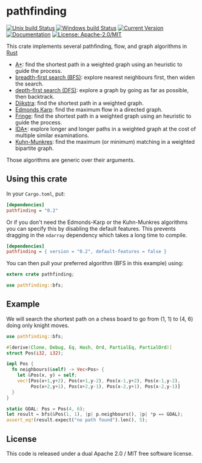 # pathfinding

[![Unix build Status](https://travis-ci.org/samueltardieu/pathfinding.svg?branch=master)](https://travis-ci.org/samueltardieu/pathfinding)
[![Windows build Status](https://ci.appveyor.com/api/projects/status/github/samueltardieu/pathfinding?branch=master&svg=true)](https://ci.appveyor.com/project/samueltardieu/pathfinding)
[![Current Version](https://img.shields.io/crates/v/pathfinding.svg)](https://crates.io/crates/pathfinding)
[![Documentation](https://docs.rs/pathfinding/badge.svg)](https://docs.rs/pathfinding)
[![License: Apache-2.0/MIT](https://img.shields.io/crates/l/pathfinding.svg)](#license)

This crate implements several pathfinding, flow, and graph algorithms in [Rust][Rust]

- [A*][A*]: find the shortest path in a weighted graph using an heuristic to guide the process.
- [breadth-first search (BFS)][BFS]: explore nearest neighbours first, then widen the search.
- [depth-first search (DFS)][DFS]: explore a graph by going as far as possible, then backtrack.
- [Dijkstra][Dijkstra]: find the shortest path in a weighted graph.
- [Edmonds Karp][Edmonds Karp]: find the maximum flow in a directed graph.
- [Fringe][Fringe]: find the shortest path in a weighted graph using an heuristic to guide the process.
- [IDA*][IDA*]: explore longer and longer paths in a weighted graph at the cost of multiple similar examinations.
- [Kuhn-Munkres][Kuhn-Munkres]: find the maximum (or minimum) matching in a weighted bipartite graph.

Those algorithms are generic over their arguments.

## Using this crate

In your `Cargo.toml`, put:

``` ini
[dependencies]
pathfinding = "0.2"
```

Or if you don't need the Edmonds-Karp or the Kuhn-Munkres algorithms you can specify this by disabling the default
features. This prevents dragging in the `ndarray` dependency which takes a long time to compile.

``` ini
[dependencies]
pathfinding = { version = "0.2", default-features = false }
```

You can then pull your preferred algorithm (BFS in this example) using:

``` rust
extern crate pathfinding;

use pathfinding::bfs;
```

## Example

We will search the shortest path on a chess board to go from (1, 1) to (4, 6) doing only knight
moves.

``` rust
use pathfinding::bfs;

#[derive(Clone, Debug, Eq, Hash, Ord, PartialEq, PartialOrd)]
struct Pos(i32, i32);

impl Pos {
  fn neighbours(&self) -> Vec<Pos> {
    let &Pos(x, y) = self;
    vec![Pos(x+1,y+2), Pos(x+1,y-2), Pos(x-1,y+2), Pos(x-1,y-2),
         Pos(x+2,y+1), Pos(x+2,y-1), Pos(x-2,y+1), Pos(x-2,y-1)]
  }
}

static GOAL: Pos = Pos(4, 6);
let result = bfs(&Pos(1, 1), |p| p.neighbours(), |p| *p == GOAL);
assert_eq!(result.expect("no path found").len(), 5);
```

## License

This code is released under a dual Apache 2.0 / MIT free software license.

[A*]: https://en.wikipedia.org/wiki/A*_search_algorithm
[BFS]: https://en.wikipedia.org/wiki/Breadth-first_search
[DFS]: https://en.wikipedia.org/wiki/Depth-first_search
[Dijkstra]: https://en.wikipedia.org/wiki/Dijkstra's_algorithm
[Edmonds Karp]: https://en.wikipedia.org/wiki/Edmonds–Karp_algorithm
[Fringe]: https://en.wikipedia.org/wiki/Fringe_search
[IDA*]: https://en.wikipedia.org/wiki/Iterative_deepening_A*
[Kuhn-Munkres]: https://en.wikipedia.org/wiki/Hungarian_algorithm
[Rust]: https://rust-lang.org/
